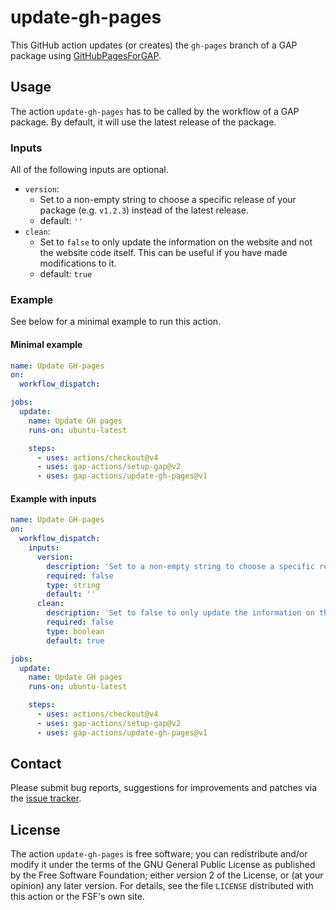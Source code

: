 # update-gh-pages

This GitHub action updates (or creates) the `gh-pages` branch of a GAP package using
[GitHubPagesForGAP](https://github.com/gap-system/GitHubPagesForGAP).

## Usage

The action `update-gh-pages` has to be called by the workflow of a GAP
package. By default, it will use the latest release of the package.

### Inputs

All of the following inputs are optional.

- `version`:
  - Set to a non-empty string to choose a specific release of your package (e.g. `v1.2.3`)
    instead of the latest release.
  - default: `''`
- `clean`:
  - Set to `false` to only update the information on the website and not the website code itself.
    This can be useful if you have made modifications to it.
  - default: `true`

### Example

See below for a minimal example to run this action.

#### Minimal example
```yaml
name: Update GH-pages
on:
  workflow_dispatch:

jobs:
  update:
    name: Update GH pages
    runs-on: ubuntu-latest

    steps:
      - uses: actions/checkout@v4
      - uses: gap-actions/setup-gap@v2
      - uses: gap-actions/update-gh-pages@v1
```

#### Example with inputs
```yaml
name: Update GH-pages
on:
  workflow_dispatch:
    inputs:
      version:
        description: 'Set to a non-empty string to choose a specific release of your package'
        required: false
        type: string
        default: ''
      clean:
        description: 'Set to false to only update the information on the website and not the website code itself'
        required: false
        type: boolean
        default: true

jobs:
  update:
    name: Update GH pages
    runs-on: ubuntu-latest

    steps:
      - uses: actions/checkout@v4
      - uses: gap-actions/setup-gap@v2
      - uses: gap-actions/update-gh-pages@v1
```

## Contact
Please submit bug reports, suggestions for improvements and patches via
the [issue tracker](https://github.com/gap-actions/update-gh-pages/issues).

## License
The action `update-gh-pages` is free software; you can redistribute
and/or modify it under the terms of the GNU General Public License as published
by the Free Software Foundation; either version 2 of the License, or (at your
opinion) any later version. For details, see the file `LICENSE` distributed
with this action or the FSF's own site.

